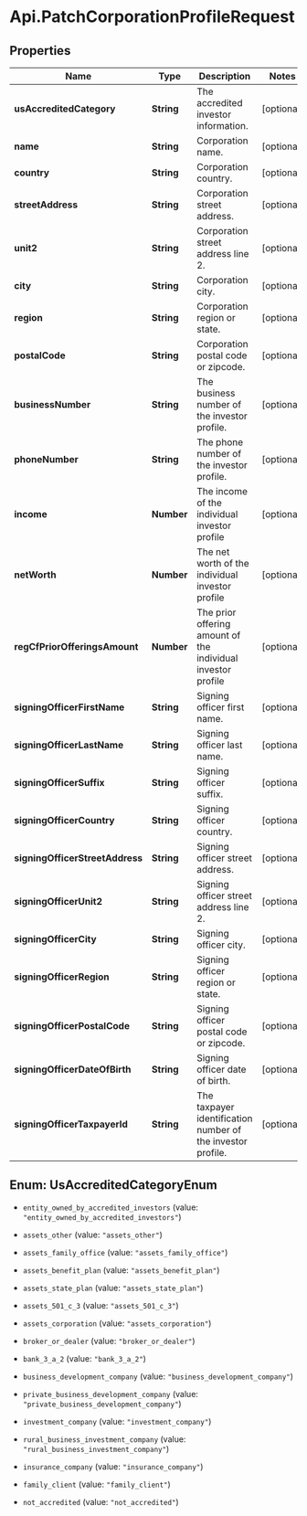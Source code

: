 # Api.PatchCorporationProfileRequest

## Properties

Name | Type | Description | Notes
------------ | ------------- | ------------- | -------------
**usAccreditedCategory** | **String** | The accredited investor information. | [optional] 
**name** | **String** | Corporation name. | [optional] 
**country** | **String** | Corporation country. | [optional] 
**streetAddress** | **String** | Corporation street address. | [optional] 
**unit2** | **String** | Corporation street address line 2. | [optional] 
**city** | **String** | Corporation city. | [optional] 
**region** | **String** | Corporation region or state. | [optional] 
**postalCode** | **String** | Corporation postal code or zipcode. | [optional] 
**businessNumber** | **String** | The business number of the investor profile. | [optional] 
**phoneNumber** | **String** | The phone number of the investor profile. | [optional] 
**income** | **Number** | The income of the individual investor profile | [optional] 
**netWorth** | **Number** | The net worth of the individual investor profile | [optional] 
**regCfPriorOfferingsAmount** | **Number** | The prior offering amount of the individual investor profile | [optional] 
**signingOfficerFirstName** | **String** | Signing officer first name. | [optional] 
**signingOfficerLastName** | **String** | Signing officer last name. | [optional] 
**signingOfficerSuffix** | **String** | Signing officer suffix. | [optional] 
**signingOfficerCountry** | **String** | Signing officer country. | [optional] 
**signingOfficerStreetAddress** | **String** | Signing officer street address. | [optional] 
**signingOfficerUnit2** | **String** | Signing officer street address line 2. | [optional] 
**signingOfficerCity** | **String** | Signing officer city. | [optional] 
**signingOfficerRegion** | **String** | Signing officer region or state. | [optional] 
**signingOfficerPostalCode** | **String** | Signing officer postal code or zipcode. | [optional] 
**signingOfficerDateOfBirth** | **String** | Signing officer date of birth. | [optional] 
**signingOfficerTaxpayerId** | **String** | The taxpayer identification number of the investor profile. | [optional] 



## Enum: UsAccreditedCategoryEnum


* `entity_owned_by_accredited_investors` (value: `"entity_owned_by_accredited_investors"`)

* `assets_other` (value: `"assets_other"`)

* `assets_family_office` (value: `"assets_family_office"`)

* `assets_benefit_plan` (value: `"assets_benefit_plan"`)

* `assets_state_plan` (value: `"assets_state_plan"`)

* `assets_501_c_3` (value: `"assets_501_c_3"`)

* `assets_corporation` (value: `"assets_corporation"`)

* `broker_or_dealer` (value: `"broker_or_dealer"`)

* `bank_3_a_2` (value: `"bank_3_a_2"`)

* `business_development_company` (value: `"business_development_company"`)

* `private_business_development_company` (value: `"private_business_development_company"`)

* `investment_company` (value: `"investment_company"`)

* `rural_business_investment_company` (value: `"rural_business_investment_company"`)

* `insurance_company` (value: `"insurance_company"`)

* `family_client` (value: `"family_client"`)

* `not_accredited` (value: `"not_accredited"`)




